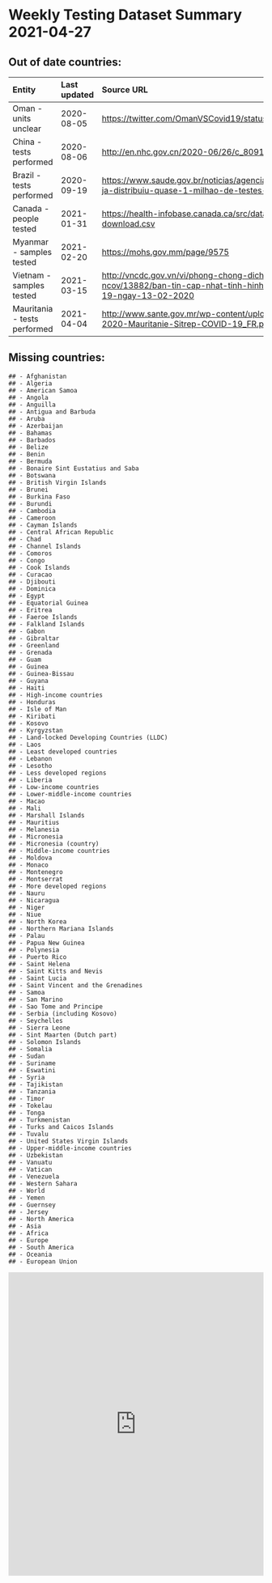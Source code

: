 Weekly Testing Dataset Summary 2021-04-27
=========================================

Out of date countries:
----------------------

<table>
<colgroup>
<col style="width: 15%" />
<col style="width: 7%" />
<col style="width: 73%" />
<col style="width: 3%" />
</colgroup>
<thead>
<tr class="header">
<th style="text-align: left;">Entity</th>
<th style="text-align: left;">Last updated</th>
<th style="text-align: left;">Source URL</th>
<th style="text-align: right;">Counts</th>
</tr>
</thead>
<tbody>
<tr class="odd">
<td style="text-align: left;">Oman - units unclear</td>
<td style="text-align: left;">2020-08-05</td>
<td style="text-align: left;"><a href="https://twitter.com/OmanVSCovid19/status/1268486648616140800" class="uri">https://twitter.com/OmanVSCovid19/status/1268486648616140800</a></td>
<td style="text-align: right;">63</td>
</tr>
<tr class="even">
<td style="text-align: left;">China - tests performed</td>
<td style="text-align: left;">2020-08-06</td>
<td style="text-align: left;"><a href="http://en.nhc.gov.cn/2020-06/26/c_80913.htm" class="uri">http://en.nhc.gov.cn/2020-06/26/c_80913.htm</a></td>
<td style="text-align: right;">2</td>
</tr>
<tr class="odd">
<td style="text-align: left;">Brazil - tests performed</td>
<td style="text-align: left;">2020-09-19</td>
<td style="text-align: left;"><a href="https://www.saude.gov.br/noticias/agencia-saude/46707-saude-ja-distribuiu-quase-1-milhao-de-testes-para-coronavirus" class="uri">https://www.saude.gov.br/noticias/agencia-saude/46707-saude-ja-distribuiu-quase-1-milhao-de-testes-para-coronavirus</a></td>
<td style="text-align: right;">97</td>
</tr>
<tr class="even">
<td style="text-align: left;">Canada - people tested</td>
<td style="text-align: left;">2021-01-31</td>
<td style="text-align: left;"><a href="https://health-infobase.canada.ca/src/data/covidLive/covid19-download.csv" class="uri">https://health-infobase.canada.ca/src/data/covidLive/covid19-download.csv</a></td>
<td style="text-align: right;">327</td>
</tr>
<tr class="odd">
<td style="text-align: left;">Myanmar - samples tested</td>
<td style="text-align: left;">2021-02-20</td>
<td style="text-align: left;"><a href="https://mohs.gov.mm/page/9575" class="uri">https://mohs.gov.mm/page/9575</a></td>
<td style="text-align: right;">323</td>
</tr>
<tr class="even">
<td style="text-align: left;">Vietnam - samples tested</td>
<td style="text-align: left;">2021-03-15</td>
<td style="text-align: left;"><a href="http://vncdc.gov.vn/vi/phong-chong-dich-benh-viem-phoi-cap-ncov/13882/ban-tin-cap-nhat-tinh-hinh-dich-benh-do-covid-19-ngay-13-02-2020" class="uri">http://vncdc.gov.vn/vi/phong-chong-dich-benh-viem-phoi-cap-ncov/13882/ban-tin-cap-nhat-tinh-hinh-dich-benh-do-covid-19-ngay-13-02-2020</a></td>
<td style="text-align: right;">158</td>
</tr>
<tr class="odd">
<td style="text-align: left;">Mauritania - tests performed</td>
<td style="text-align: left;">2021-04-04</td>
<td style="text-align: left;"><a href="http://www.sante.gov.mr/wp-content/uploads/2020/04/01-04-2020-Mauritanie-Sitrep-COVID-19_FR.pdf" class="uri">http://www.sante.gov.mr/wp-content/uploads/2020/04/01-04-2020-Mauritanie-Sitrep-COVID-19_FR.pdf</a></td>
<td style="text-align: right;">333</td>
</tr>
</tbody>
</table>

Missing countries:
------------------

    ## - Afghanistan
    ## - Algeria
    ## - American Samoa
    ## - Angola
    ## - Anguilla
    ## - Antigua and Barbuda
    ## - Aruba
    ## - Azerbaijan
    ## - Bahamas
    ## - Barbados
    ## - Belize
    ## - Benin
    ## - Bermuda
    ## - Bonaire Sint Eustatius and Saba
    ## - Botswana
    ## - British Virgin Islands
    ## - Brunei
    ## - Burkina Faso
    ## - Burundi
    ## - Cambodia
    ## - Cameroon
    ## - Cayman Islands
    ## - Central African Republic
    ## - Chad
    ## - Channel Islands
    ## - Comoros
    ## - Congo
    ## - Cook Islands
    ## - Curacao
    ## - Djibouti
    ## - Dominica
    ## - Egypt
    ## - Equatorial Guinea
    ## - Eritrea
    ## - Faeroe Islands
    ## - Falkland Islands
    ## - Gabon
    ## - Gibraltar
    ## - Greenland
    ## - Grenada
    ## - Guam
    ## - Guinea
    ## - Guinea-Bissau
    ## - Guyana
    ## - Haiti
    ## - High-income countries
    ## - Honduras
    ## - Isle of Man
    ## - Kiribati
    ## - Kosovo
    ## - Kyrgyzstan
    ## - Land-locked Developing Countries (LLDC)
    ## - Laos
    ## - Least developed countries
    ## - Lebanon
    ## - Lesotho
    ## - Less developed regions
    ## - Liberia
    ## - Low-income countries
    ## - Lower-middle-income countries
    ## - Macao
    ## - Mali
    ## - Marshall Islands
    ## - Mauritius
    ## - Melanesia
    ## - Micronesia
    ## - Micronesia (country)
    ## - Middle-income countries
    ## - Moldova
    ## - Monaco
    ## - Montenegro
    ## - Montserrat
    ## - More developed regions
    ## - Nauru
    ## - Nicaragua
    ## - Niger
    ## - Niue
    ## - North Korea
    ## - Northern Mariana Islands
    ## - Palau
    ## - Papua New Guinea
    ## - Polynesia
    ## - Puerto Rico
    ## - Saint Helena
    ## - Saint Kitts and Nevis
    ## - Saint Lucia
    ## - Saint Vincent and the Grenadines
    ## - Samoa
    ## - San Marino
    ## - Sao Tome and Principe
    ## - Serbia (including Kosovo)
    ## - Seychelles
    ## - Sierra Leone
    ## - Sint Maarten (Dutch part)
    ## - Solomon Islands
    ## - Somalia
    ## - Sudan
    ## - Suriname
    ## - Eswatini
    ## - Syria
    ## - Tajikistan
    ## - Tanzania
    ## - Timor
    ## - Tokelau
    ## - Tonga
    ## - Turkmenistan
    ## - Turks and Caicos Islands
    ## - Tuvalu
    ## - United States Virgin Islands
    ## - Upper-middle-income countries
    ## - Uzbekistan
    ## - Vanuatu
    ## - Vatican
    ## - Venezuela
    ## - Western Sahara
    ## - World
    ## - Yemen
    ## - Guernsey
    ## - Jersey
    ## - North America
    ## - Asia
    ## - Africa
    ## - Europe
    ## - South America
    ## - Oceania
    ## - European Union

<iframe src="https://ourworldindata.org/grapher/countries-included-in-the-covid-19-testing-dataset" loading="lazy" style="width: 100%; height: 600px; border: 0px none;">
</iframe>
